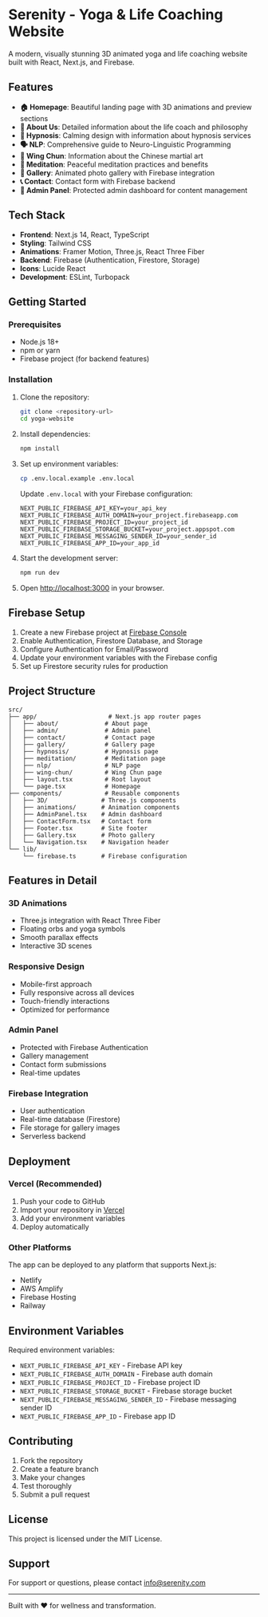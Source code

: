 # Serenity - Yoga & Life Coaching Website

A modern, visually stunning 3D animated yoga and life coaching website built with React, Next.js, and Firebase.

## Features

- **🏠 Homepage**: Beautiful landing page with 3D animations and preview sections
- **👤 About Us**: Detailed information about the life coach and philosophy
- **🧠 Hypnosis**: Calming design with information about hypnosis services
- **🗣️ NLP**: Comprehensive guide to Neuro-Linguistic Programming
- **🥋 Wing Chun**: Information about the Chinese martial art
- **🧘 Meditation**: Peaceful meditation practices and benefits
- **📸 Gallery**: Animated photo gallery with Firebase integration
- **📞 Contact**: Contact form with Firebase backend
- **🔐 Admin Panel**: Protected admin dashboard for content management

## Tech Stack

- **Frontend**: Next.js 14, React, TypeScript
- **Styling**: Tailwind CSS
- **Animations**: Framer Motion, Three.js, React Three Fiber
- **Backend**: Firebase (Authentication, Firestore, Storage)
- **Icons**: Lucide React
- **Development**: ESLint, Turbopack

## Getting Started

### Prerequisites

- Node.js 18+ 
- npm or yarn
- Firebase project (for backend features)

### Installation

1. Clone the repository:
   ```bash
   git clone <repository-url>
   cd yoga-website
   ```

2. Install dependencies:
   ```bash
   npm install
   ```

3. Set up environment variables:
   ```bash
   cp .env.local.example .env.local
   ```
   
   Update `.env.local` with your Firebase configuration:
   ```
   NEXT_PUBLIC_FIREBASE_API_KEY=your_api_key
   NEXT_PUBLIC_FIREBASE_AUTH_DOMAIN=your_project.firebaseapp.com
   NEXT_PUBLIC_FIREBASE_PROJECT_ID=your_project_id
   NEXT_PUBLIC_FIREBASE_STORAGE_BUCKET=your_project.appspot.com
   NEXT_PUBLIC_FIREBASE_MESSAGING_SENDER_ID=your_sender_id
   NEXT_PUBLIC_FIREBASE_APP_ID=your_app_id
   ```

4. Start the development server:
   ```bash
   npm run dev
   ```

5. Open [http://localhost:3000](http://localhost:3000) in your browser.

## Firebase Setup

1. Create a new Firebase project at [Firebase Console](https://console.firebase.google.com)
2. Enable Authentication, Firestore Database, and Storage
3. Configure Authentication for Email/Password
4. Update your environment variables with the Firebase config
5. Set up Firestore security rules for production

## Project Structure

```
src/
├── app/                    # Next.js app router pages
│   ├── about/             # About page
│   ├── admin/             # Admin panel
│   ├── contact/           # Contact page
│   ├── gallery/           # Gallery page
│   ├── hypnosis/          # Hypnosis page
│   ├── meditation/        # Meditation page
│   ├── nlp/               # NLP page
│   ├── wing-chun/         # Wing Chun page
│   ├── layout.tsx         # Root layout
│   └── page.tsx           # Homepage
├── components/            # Reusable components
│   ├── 3D/               # Three.js components
│   ├── animations/       # Animation components
│   ├── AdminPanel.tsx    # Admin dashboard
│   ├── ContactForm.tsx   # Contact form
│   ├── Footer.tsx        # Site footer
│   ├── Gallery.tsx       # Photo gallery
│   └── Navigation.tsx    # Navigation header
└── lib/
    └── firebase.ts       # Firebase configuration
```

## Features in Detail

### 3D Animations
- Three.js integration with React Three Fiber
- Floating orbs and yoga symbols
- Smooth parallax effects
- Interactive 3D scenes

### Responsive Design
- Mobile-first approach
- Fully responsive across all devices
- Touch-friendly interactions
- Optimized for performance

### Admin Panel
- Protected with Firebase Authentication
- Gallery management
- Contact form submissions
- Real-time updates

### Firebase Integration
- User authentication
- Real-time database (Firestore)
- File storage for gallery images
- Serverless backend

## Deployment

### Vercel (Recommended)

1. Push your code to GitHub
2. Import your repository in [Vercel](https://vercel.com)
3. Add your environment variables
4. Deploy automatically

### Other Platforms

The app can be deployed to any platform that supports Next.js:
- Netlify
- AWS Amplify
- Firebase Hosting
- Railway

## Environment Variables

Required environment variables:

- `NEXT_PUBLIC_FIREBASE_API_KEY` - Firebase API key
- `NEXT_PUBLIC_FIREBASE_AUTH_DOMAIN` - Firebase auth domain
- `NEXT_PUBLIC_FIREBASE_PROJECT_ID` - Firebase project ID
- `NEXT_PUBLIC_FIREBASE_STORAGE_BUCKET` - Firebase storage bucket
- `NEXT_PUBLIC_FIREBASE_MESSAGING_SENDER_ID` - Firebase messaging sender ID
- `NEXT_PUBLIC_FIREBASE_APP_ID` - Firebase app ID

## Contributing

1. Fork the repository
2. Create a feature branch
3. Make your changes
4. Test thoroughly
5. Submit a pull request

## License

This project is licensed under the MIT License.

## Support

For support or questions, please contact [info@serenity.com](mailto:info@serenity.com)

---

Built with ❤️ for wellness and transformation.
